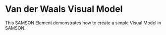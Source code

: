 # Van der Waals Visual Model

This SAMSON Element demonstrates how to create a simple Visual Model in SAMSON.
 